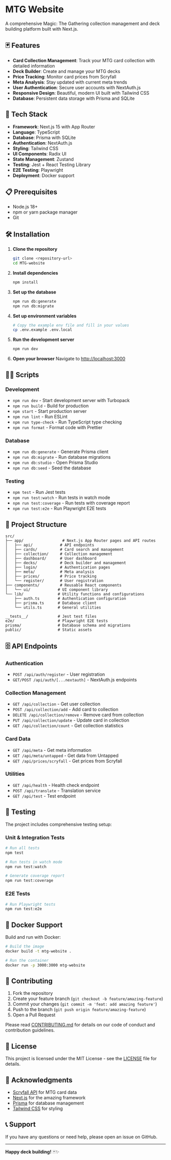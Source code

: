 # MTG Website

A comprehensive Magic: The Gathering collection management and deck building platform built with Next.js.

## 🃏 Features

- **Card Collection Management**: Track your MTG card collection with detailed information
- **Deck Builder**: Create and manage your MTG decks
- **Price Tracking**: Monitor card prices from Scryfall
- **Meta Analysis**: Stay updated with current meta trends
- **User Authentication**: Secure user accounts with NextAuth.js
- **Responsive Design**: Beautiful, modern UI built with Tailwind CSS
- **Database**: Persistent data storage with Prisma and SQLite

## 🚀 Tech Stack

- **Framework**: Next.js 15 with App Router
- **Language**: TypeScript
- **Database**: Prisma with SQLite
- **Authentication**: NextAuth.js
- **Styling**: Tailwind CSS
- **UI Components**: Radix UI
- **State Management**: Zustand
- **Testing**: Jest + React Testing Library
- **E2E Testing**: Playwright
- **Deployment**: Docker support

## 📋 Prerequisites

- Node.js 18+
- npm or yarn package manager
- Git

## 🛠️ Installation

1. **Clone the repository**

   ```bash
   git clone <repository-url>
   cd MTG-website
   ```

2. **Install dependencies**

   ```bash
   npm install
   ```

3. **Set up the database**

   ```bash
   npm run db:generate
   npm run db:migrate
   ```

4. **Set up environment variables**

   ```bash
   # Copy the example env file and fill in your values
   cp .env.example .env.local
   ```

5. **Run the development server**

   ```bash
   npm run dev
   ```

6. **Open your browser** Navigate to [http://localhost:3000](http://localhost:3000)

## 🏃‍♂️ Scripts

### Development

- `npm run dev` - Start development server with Turbopack
- `npm run build` - Build for production
- `npm start` - Start production server
- `npm run lint` - Run ESLint
- `npm run type-check` - Run TypeScript type checking
- `npm run format` - Format code with Prettier

### Database

- `npm run db:generate` - Generate Prisma client
- `npm run db:migrate` - Run database migrations
- `npm run db:studio` - Open Prisma Studio
- `npm run db:seed` - Seed the database

### Testing

- `npm test` - Run Jest tests
- `npm run test:watch` - Run tests in watch mode
- `npm run test:coverage` - Run tests with coverage report
- `npm run test:e2e` - Run Playwright E2E tests

## 📁 Project Structure

```
src/
├── app/                 # Next.js App Router pages and API routes
│   ├── api/            # API endpoints
│   ├── cards/          # Card search and management
│   ├── collection/     # Collection management
│   ├── dashboard/      # User dashboard
│   ├── decks/          # Deck builder and management
│   ├── login/          # Authentication pages
│   ├── meta/           # Meta analysis
│   ├── prices/         # Price tracking
│   └── register/       # User registration
├── components/         # Reusable React components
│   └── ui/            # UI component library
└── lib/               # Utility functions and configurations
    ├── auth.ts        # Authentication configuration
    ├── prisma.ts      # Database client
    └── utils.ts       # General utilities

__tests__/             # Jest test files
e2e/                   # Playwright E2E tests
prisma/                # Database schema and migrations
public/                # Static assets
```

## 🗄️ API Endpoints

### Authentication

- `POST /api/auth/register` - User registration
- `GET/POST /api/auth/[...nextauth]` - NextAuth.js endpoints

### Collection Management

- `GET /api/collection` - Get user collection
- `POST /api/collection/add` - Add card to collection
- `DELETE /api/collection/remove` - Remove card from collection
- `PUT /api/collection/update` - Update card in collection
- `GET /api/collection/count` - Get collection statistics

### Card Data

- `GET /api/meta` - Get meta information
- `GET /api/meta/untapped` - Get data from Untapped
- `GET /api/prices/scryfall` - Get prices from Scryfall

### Utilities

- `GET /api/health` - Health check endpoint
- `POST /api/translate` - Translation service
- `GET /api/test` - Test endpoint

## 🧪 Testing

The project includes comprehensive testing setup:

### Unit & Integration Tests

```bash
# Run all tests
npm test

# Run tests in watch mode
npm run test:watch

# Generate coverage report
npm run test:coverage
```

### E2E Tests

```bash
# Run Playwright tests
npm run test:e2e
```

## 🐳 Docker Support

Build and run with Docker:

```bash
# Build the image
docker build -t mtg-website .

# Run the container
docker run -p 3000:3000 mtg-website
```

## 🤝 Contributing

1. Fork the repository
2. Create your feature branch (`git checkout -b feature/amazing-feature`)
3. Commit your changes (`git commit -m 'feat: add amazing feature'`)
4. Push to the branch (`git push origin feature/amazing-feature`)
5. Open a Pull Request

Please read [CONTRIBUTING.md](CONTRIBUTING.md) for details on our code of conduct and contribution guidelines.

## 📄 License

This project is licensed under the MIT License - see the [LICENSE](LICENSE) file for details.

## 🙏 Acknowledgments

- [Scryfall API](https://scryfall.com/docs/api) for MTG card data
- [Next.js](https://nextjs.org/) for the amazing framework
- [Prisma](https://prisma.io/) for database management
- [Tailwind CSS](https://tailwindcss.com/) for styling

## 📞 Support

If you have any questions or need help, please open an issue on GitHub.

---

**Happy deck building!** 🃏✨
